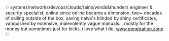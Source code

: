 ✨ systems/networks/devops/clouds/rains/winds&thunders engineer & security specialist, online since online became a dimension. two+ decades of sailing outside of the box, saving naive's blinded by shiny certificates, vanquished by extensive, malevolently vague manuals... mostly for the money but sometimes just for kicks. i love what i do. www.penetration.zone ✨
